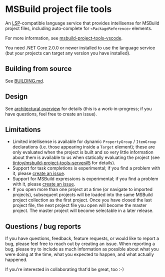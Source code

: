 # MSBuild project file tools

An [LSP](https://github.com/Microsoft/language-server-protocol)-compatible language service that provides intellisense for MSBuild project files, including auto-complete for `<PackageReference>` elements.

For more information, see [msbuild-project-tools-vscode](https://github.com/tintoy/msbuild-project-tools-vscode).

You need .NET Core 2.0.0 or newer installed to use the language service (but your projects can target any version you have installed).

## Building from source

See [BUILDING.md](docs/BUILDING.md).

## Design

See [architectural overview](docs/architecture/overview.md) for details (this is a work-in-progress; if you have questions, feel free to create an issue).

## Limitations

* Limited intellisense is available for dynamic `PropertyGroup` / `ItemGroup` declarations (i.e. those appearing inside a `Target` element); these are only evaluated when the project is built and so very little information about them is available to us when statically evaluating the project (see [tintoy/msbuild-project-tools-server#5](https://github.com/tintoy/msbuild-project-tools-server/issues/5#issuecomment-383352512) for details).
* Support for task completions is experimental; if you find a problem with it, please [create an issue](https://github.com/tintoy/msbuild-project-tools-server/issues/new).
* Support for MSBuild expressions is experimental; if you find a problem with it, please [create an issue](https://github.com/tintoy/msbuild-project-tools-server/issues/new).
* If you open more than one project at a time (or navigate to imported projects), subsequent projects will be loaded into the same MSBuild project collection as the first project. Once you have closed the last project file, the next project file you open will become the master project. The master project will become selectable in a later release.

## Questions / bug reports

If you have questions, feedback, feature requests, or would like to report a bug, please feel free to reach out by creating an issue. When reporting a bug, please try to include as much information as possible about what you were doing at the time, what you expected to happen, and what actually happened.

If you're interested in collaborating that'd be great, too :-)
